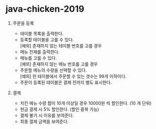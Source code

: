 # java-chicken-2019  
1. 주문을 등록  
    - 테이블 목록을 출력한다.
    - 등록할 테이블을 고를 수 있다.  
    [예외] 존재하지 않는 테이블 번호를 고를 경우
    - 메뉴 전체를 출력한다.
    - 메뉴를 고를 수 있다.  
    [예외] 존재하지 않는 메뉴 번호를 고를 경우
    - 주문할 메뉴의 수량을 선택할 수 있다.  
    [예외] 한 테이블에서 주문할 수 있는 갯수는 99개 이하이다.
    - 주문이 등록된 테이블은 결제 전까지 별도 표시한다.
    
2. 결제
    - 치킨 메뉴 수량 합이 10개 이상일 경우 10000원 씩 할인한다. (10 개 단위)
    - 현금 결제 시 5% 할인한다. (할인 중복 가능)
    - 결제 불가 시 이유를 보여준다.
    - 최종 결제 금액을 보여준다. 
